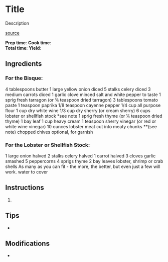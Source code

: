 # Title

Description

[source]()

**Prep time**: 
**Cook time**:  
**Total time**: 
**Yield**: 

## Ingredients

### For the Bisque:
4 tablespoons butter
1 large yellow onion diced
5 stalks celery diced
3 medium carrots diced
1 garlic clove minced
salt and white pepper to taste
1 sprig fresh tarragon (or ¾ teaspoon dried tarragon)
3 tablespoons tomato paste
1 teaspoon paprika
1/8 teaspoon cayenne pepper
1/4 cup all purpose flour
1 cup dry white wine
1/3 cup dry sherry (or cream sherry)
6 cups lobster or shellfish stock *see note
1 sprig fresh thyme (or ¼ teaspoon dried thyme)
1 bay leaf
1 cup heavy cream
1 teaspoon sherry vinegar (or red or white wine vinegar)
10 ounces lobster meat cut into meaty chunks **(see note)
chopped chives optional, for garnish

### For the Lobster or Shellfish Stock:
1 large onion halved
2 stalks celery halved
1 carrot halved
3 cloves garlic smashed
5 peppercorns
4 sprigs thyme
2 bay leaves
lobster, shrimp or crab shells As many as you can fit - the more, the better, but even just a few will work.
water to cover

## Instructions

1. 

## Tips

- 

## Modifications

-
